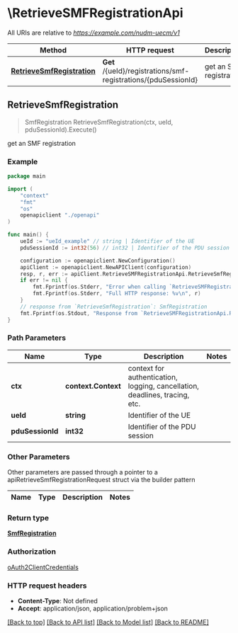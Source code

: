 # \RetrieveSMFRegistrationApi

All URIs are relative to *https://example.com/nudm-uecm/v1*

Method | HTTP request | Description
------------- | ------------- | -------------
[**RetrieveSmfRegistration**](RetrieveSMFRegistrationApi.md#RetrieveSmfRegistration) | **Get** /{ueId}/registrations/smf-registrations/{pduSessionId} | get an SMF registration



## RetrieveSmfRegistration

> SmfRegistration RetrieveSmfRegistration(ctx, ueId, pduSessionId).Execute()

get an SMF registration

### Example

```go
package main

import (
    "context"
    "fmt"
    "os"
    openapiclient "./openapi"
)

func main() {
    ueId := "ueId_example" // string | Identifier of the UE
    pduSessionId := int32(56) // int32 | Identifier of the PDU session

    configuration := openapiclient.NewConfiguration()
    apiClient := openapiclient.NewAPIClient(configuration)
    resp, r, err := apiClient.RetrieveSMFRegistrationApi.RetrieveSmfRegistration(context.Background(), ueId, pduSessionId).Execute()
    if err != nil {
        fmt.Fprintf(os.Stderr, "Error when calling `RetrieveSMFRegistrationApi.RetrieveSmfRegistration``: %v\n", err)
        fmt.Fprintf(os.Stderr, "Full HTTP response: %v\n", r)
    }
    // response from `RetrieveSmfRegistration`: SmfRegistration
    fmt.Fprintf(os.Stdout, "Response from `RetrieveSMFRegistrationApi.RetrieveSmfRegistration`: %v\n", resp)
}
```

### Path Parameters


Name | Type | Description  | Notes
------------- | ------------- | ------------- | -------------
**ctx** | **context.Context** | context for authentication, logging, cancellation, deadlines, tracing, etc.
**ueId** | **string** | Identifier of the UE | 
**pduSessionId** | **int32** | Identifier of the PDU session | 

### Other Parameters

Other parameters are passed through a pointer to a apiRetrieveSmfRegistrationRequest struct via the builder pattern


Name | Type | Description  | Notes
------------- | ------------- | ------------- | -------------



### Return type

[**SmfRegistration**](SmfRegistration.md)

### Authorization

[oAuth2ClientCredentials](../README.md#oAuth2ClientCredentials)

### HTTP request headers

- **Content-Type**: Not defined
- **Accept**: application/json, application/problem+json

[[Back to top]](#) [[Back to API list]](../README.md#documentation-for-api-endpoints)
[[Back to Model list]](../README.md#documentation-for-models)
[[Back to README]](../README.md)

